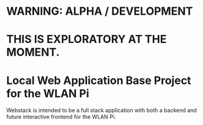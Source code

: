 # WARNING: ALPHA / DEVELOPMENT

# THIS IS EXPLORATORY AT THE MOMENT.

# Local Web Application Base Project for the WLAN Pi

Webstack is intended to be a full stack application with both a backend and future interactive frontend for the WLAN Pi.